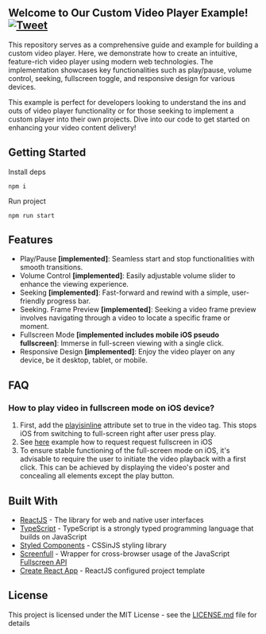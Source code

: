 ## Welcome to Our Custom Video Player Example! [![Tweet](https://img.shields.io/twitter/url/http/shields.io.svg?style=social)](https://twitter.com/intent/tweet?text=React%20Custom%20Video%20Player%20Example&url=https://github.com/ByMarsel/videoplayer-example)

This repository serves as a comprehensive guide and example for building a custom video player. Here, we demonstrate how to create an intuitive, feature-rich video player using modern web technologies. The implementation showcases key functionalities such as play/pause, volume control, seeking, fullscreen toggle, and responsive design for various devices.

This example is perfect for developers looking to understand the ins and outs of video player functionality or for those seeking to implement a custom player into their own projects. Dive into our code to get started on enhancing your video content delivery! 

## Getting Started

Install deps
```
npm i
```

Run project

```
npm run start 
```

## Features
- Play/Pause **[implemented]**: Seamless start and stop functionalities with smooth transitions.
- Volume Control **[implemented]**: Easily adjustable volume slider to enhance the viewing experience.
- Seeking **[implemented]**: Fast-forward and rewind with a simple, user-friendly progress bar.
- Seeking. Frame Preview **[implemented]**: Seeking a video frame preview involves navigating through a video to locate a specific frame or moment.
- Fullscreen Mode **[implemented includes mobile iOS pseudo fullscreen]**: Immerse in full-screen viewing with a single click.
- Responsive Design **[implemented]**: Enjoy the video player on any device, be it desktop, tablet, or mobile.

## FAQ

### How to play video in fullscreen mode on iOS device?
1. First, add the [playisinline](https://developer.mozilla.org/en-US/docs/Web/HTML/Element/video#playsinline) attribute set to true in the video tag. This stops iOS from switching to full-screen right after user press play.
2. See [here](https://github.com/ByMarsel/videoplayer-example/blob/b755f5cc71e1641860d3d8bf84f639bc0b96fdf4/src/components/player/Player.tsx#L97) example how to request request fullscreen in iOS 
3. To ensure stable functioning of the full-screen mode on iOS, it's advisable to require the user to initiate the video playback with a first click. This can be achieved by displaying the video's poster and concealing all elements except the play button.


## Built With
- [ReactJS](https://react.dev/) - The library for web and native user interfaces
- [TypeScript](https://typescriptlang.org) - TypeScript is a strongly typed programming language that builds on JavaScript
- [Styled Components](https://styled-components.com) - CSSinJS styling library
- [Screenfull](https://github.com/sindresorhus/screenfull) - Wrapper for cross-browser usage of the JavaScript [Fullscreen API](https://developer.mozilla.org/en-US/docs/Web/API/Fullscreen_API)
- [Create React App](https://create-react-app.dev/) - ReactJS configured project template

## License
This project is licensed under the MIT License - see the [LICENSE.md](https://github.com/ByMarsel/videoplayer-example/blob/main/LICENSE) file for details


